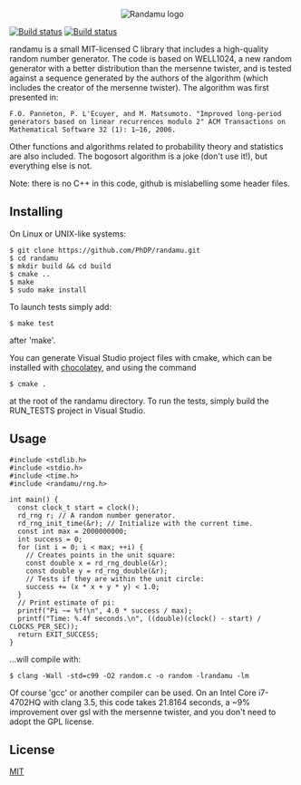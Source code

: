 <p align='center'>
  <img src='http://phdp.github.io/images/randamu.png' alt='Randamu logo'/>
</p>

[![Build status](https://travis-ci.org/PhDP/randamu.svg?branch=master)](https://travis-ci.org/PhDP/randamu)
[![Build status](https://ci.appveyor.com/api/projects/status/9nqqxwsbdufa2wfj)](https://ci.appveyor.com/project/PhilippeDesjardinsProulx/randamu-855)

randamu is a small MIT-licensed C library that includes a high-quality random
number generator. The code is based on WELL1024, a new random generator with a
better distribution than the mersenne twister, and is tested against a sequence
generated by the authors of the algorithm (which includes the creator of the
mersenne twister). The algorithm was first presented in:

    F.O. Panneton, P. L'Ecuyer, and M. Matsumoto. "Improved long-period
    generators based on linear recurrences modulo 2" ACM Transactions on
    Mathematical Software 32 (1): 1–16, 2006.

Other functions and algorithms related to probability theory and statistics are
also included. The bogosort algorithm is a joke (don't use it!), but everything
else is not.

Note: there is no C++ in this code, github is mislabelling some header files.

Installing
----------
On Linux or UNIX-like systems:

    $ git clone https://github.com/PhDP/randamu.git
    $ cd randamu
    $ mkdir build && cd build
    $ cmake ..
    $ make
    $ sudo make install

To launch tests simply add:

    $ make test

after 'make'.

You can generate Visual Studio project files with cmake, which can 
be installed with [chocolatey](https://chocolatey.org/), and using the
command

    $ cmake .

at the root of the randamu directory. To run the tests, simply build
the RUN_TESTS project in Visual Studio.

Usage
-----
    #include <stdlib.h>
    #include <stdio.h>
    #include <time.h>
    #include <randamu/rng.h>

    int main() {
      const clock_t start = clock();
      rd_rng r; // A random number generator.
      rd_rng_init_time(&r); // Initialize with the current time.
      const int max = 2000000000;
      int success = 0;
      for (int i = 0; i < max; ++i) {
        // Creates points in the unit square:
        const double x = rd_rng_double(&r);
        const double y = rd_rng_double(&r);
        // Tests if they are within the unit circle:
        success += (x * x + y * y) < 1.0;
      }
      // Print estimate of pi:
      printf("Pi ~= %f!\n", 4.0 * success / max);
      printf("Time: %.4f seconds.\n", ((double)(clock() - start) / CLOCKS_PER_SEC));
      return EXIT_SUCCESS;
    }

...will compile with:

    $ clang -Wall -std=c99 -O2 random.c -o random -lrandamu -lm

Of course 'gcc' or another compiler can be used. On an Intel Core i7-4702HQ
with clang 3.5, this code takes 21.8164 seconds, a ~9% improvement over gsl
with the mersenne twister, and you don't need to adopt the GPL license.

License
-------
[MIT](http://opensource.org/licenses/MIT)

